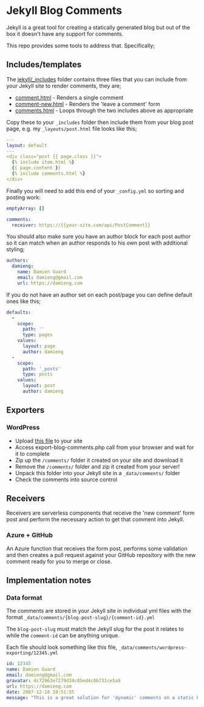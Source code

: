 # Jekyll Blog Comments

Jekyll is a great tool for creating a statically generated blog but out of the box it doesn't have any support for comments.

This repo provides some tools to address that.  Specifically;

## Includes/templates

The [jekyll/_includes](/jekyll/_includes) folder contains three files that you can include from your Jekyll site to render comments, they are;

- [comment.html](/jekyll/_includes/comment.html) - Renders a single comment
- [comment-new.html](/jekyll/_includes/comment-new.html) - Renders the 'leave a comment' form 
- [comments.html](/jekyll/_includes/comments.html) - Loops through the two includes above as appropriate

Copy these to your `_includes` folder then include them from your blog post page, e.g. my `_layouts/post.html` file looks like this;

```yml
---
layout: default
---
<div class="post {{ page.class }}">
  {% include item.html %}
  {{ page.content }}
  {% include comments.html %}
</div>
```

Finally you will need to add this end of your `_config.yml` so sorting and posting work:

```yml
emptyArray: []

comments:
  receiver: https://{{your-site.com/api/PostComment}}

```

You should also make sure you have an author block for each post author so it can match when an author responds to his own post with additional styling;

```yml
authors:
  damieng:
    name: Damien Guard
    email: damieng@gmail.com
    url: https://damieng.com
```

If you do not have an author set on each post/page you can define default ones like this;

```yml
defaults:
  -
    scope:
      path: ''
      type: pages
    values:
      layout: page
      author: damieng
  -
    scope:
      path: '_posts'
      type: posts
    values:
      layout: post
      author: damieng
```

## Exporters

### WordPress

- Upload [this file](/exporters/wordpress/export-blog-comments.php) to your site
- Access export-blog-comments.php call from your browser and wait for it to complete
- Zip up the `/comments/` folder it created on your site and download it
- Remove the `/comments/` folder and zip it created from your server!
- Unpack this folder into your Jekyll site in a `_data/comments/` folder
- Check the comments into source control

## Receivers

Receivers are serverless components that receive the 'new comment' form post and perform the necessary action to get that comment into Jekyll.

### Azure + GitHub

An Azure function that receives the form post, performs some validation and then creates a pull request against your GitHub repository with the new comment ready for you to merge or close.

## Implementation notes

### Data format

The comments are stored in your Jekyll site in individual yml files with the format `_data/comments/{blog-post-slug}/{comment-id}.yml`

The `blog-post-slug` must match the Jekyll slug for the post it relates to while the `comment-id` can be anything unique.

Each file should look something like this file, `_data/comments/wordpress-exporting/12345.yml`

```yml
id: 12345
name: Damien Guard
email: damieng@gmail.com
gravatar: dc72963e7279d34c85ed4c0b731ce5a9
url: https://damieng.com
date: 2007-12-18 18:51:55
message: "This is a great solution for 'dynamic' comments on a static blog!"
```
